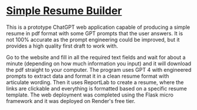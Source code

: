 # [Simple Resume Builder](https://gpt-resume-builder.onrender.com)
This is a prototype ChatGPT web application capable of producing a simple resume in pdf format with some GPT prompts that the user answers. It is not 100% accurate as the prompt engineering could be improved, but it provides a high quality first draft to work with.

Go to the website and fill in all the required text fields and wait for about a minute (depending on how much information you input) and it will download the pdf straight to your computer. The program uses GPT 4 with engineered prompts to extract data and format it in a clean resume format with articulate wording. Then it uses ReportLab to create a resume, where the links are clickable and everything is formatted based on a specific resume template. The web deployment was completed using the Flask micro framework and it was deployed on Render's free tier.
